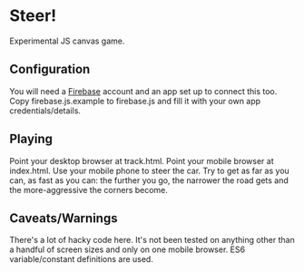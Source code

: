 # Steer!

Experimental JS canvas game.

## Configuration

You will need a [Firebase](https://firebase.google.com/) account and an app set up to connect this too. Copy
firebase.js.example to firebase.js and fill it with your own app credentials/details.

## Playing

Point your desktop browser at track.html. Point your mobile browser at index.html. Use your mobile phone to
steer the car. Try to get as far as you can, as fast as you can: the further you go, the narrower the road
gets and the more-aggressive the corners become.

## Caveats/Warnings

There's a lot of hacky code here. It's not been tested on anything other than a handful of screen sizes and
only on one mobile browser. ES6 variable/constant definitions are used.
